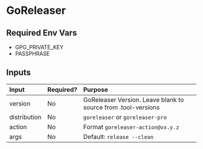# GoReleaser



## Required Env Vars
* GPG_PRIVATE_KEY
* PASSPHRASE

## Inputs

| Input | Required?                           | Purpose                                                       |
|:------|:------------------------------------|:--------------------------------------------------------------|
| version | No                                  | GoReleaser Version. Leave blank to source from .tool-versions |
| distribution | No | `goreleaser` or `goreleaser-pro`                              |
| action| No | Format  `goreleaser-action@vx.y.z` |   
| args | No | Default: `release --clean` |

